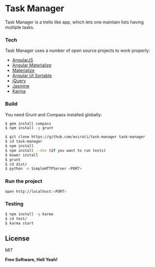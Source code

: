 # Task Manager

Task Manager is a trello like app, which lets one maintain lists having multiple tasks.

### Tech

Task Manager uses a number of open source projects to work properly:

* [AngularJS]
* [Angular Materialize]
* [Materialize]
* [Angular UI Sortable]
* [jQuery]
* [Jasmine]
* [Karma]


### Build

You need Grunt and Compass installed globally:

```sh
$ gem install compass 
$ npm install -g grunt
```

```sh
$ git clone https://github.com/avirati/task-manager task-manager
$ cd task-manager
$ npm install
$ npm install --dev (if you want to run tests) 
$ bower install
$ grunt
$ cd dist/
$ python -m SimpleHTTPServer <PORT>
```

### Run the project

```sh
open http://localhost:<PORT>
```

### Testing

```sh
$ npm install -g karma
$ cd test/
$ karma start
```

License
----

MIT


**Free Software, Hell Yeah!**


[//]: # (These are reference links used in the body of this note and get stripped out when the markdown processor does its job. There is no need to format nicely because it shouldn't be seen. Thanks SO - http://stackoverflow.com/questions/4823468/store-comments-in-markdown-syntax)


   [AngularJS]: https://angularjs.org/
   [Angular Materialize]: https://github.com/krescruz/angular-materialize
   [Materialize]: http://materializecss.com
   [Angular UI Sortable]: https://github.com/angular-ui/ui-sortable
   [jQuery]: https://jquery.com/
   [Jasmine]: http://jasmine.github.io/
   [Karma]: https://karma-runner.github.io/0.13/index.html